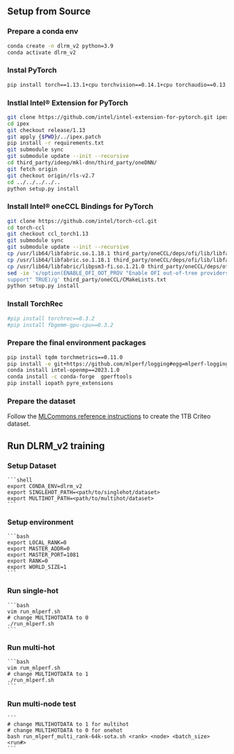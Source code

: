 ## Setup from Source ##

### Prepare a conda env ###

   ```bash
   conda create -n dlrm_v2 python=3.9
   conda activate dlrm_v2
   ```

### Instal PyTorch ###

   ```bash
   pip install torch==1.13.1+cpu torchvision==0.14.1+cpu torchaudio==0.13.1 --extra-index-url https://download.pytorch.org/whl/cpu
   ```

### Instlal Intel® Extension for PyTorch ###

   ```bash
   git clone https://github.com/intel/intel-extension-for-pytorch.git ipex
   cd ipex
   git checkout release/1.13
   git apply {$PWD}/../ipex.patch
   pip install -r requirements.txt
   git submodule sync
   git submodule update --init --recursive
   cd third_party/ideep/mkl-dnn/third_party/oneDNN/
   git fetch origin
   git checkout origin/rls-v2.7
   cd ../../../../..
   python setup.py install
   ```

### Install Intel® oneCCL Bindings for PyTorch ###
   ```bash
   git clone https://github.com/intel/torch-ccl.git
   cd torch-ccl
   git checkout ccl_torch1.13
   git submodule sync
   git submodule update --init --recursive
   cp /usr/lib64/libfabric.so.1.18.1 third_party/oneCCL/deps/ofi/lib/libfabric.so.1
   cp /usr/lib64/libfabric.so.1.18.1 third_party/oneCCL/deps/ofi/lib/libfabric.so
   cp /usr/lib64/libfabric/libpsm3-fi.so.1.21.0 third_party/oneCCL/deps/ofi/lib/prov/libpsm3-fi.so
   sed -ie 's/option(ENABLE_OFI_OOT_PROV "Enable OFI out-of-tree providers support" FALSE)/option(ENABLE_OFI_OOT_PROV "Enable OFI out-of-tree providers 
   support" TRUE)/g' third_party/oneCCL/CMakeLists.txt
   python setup.py install
   ```

### Install TorchRec ###
   ```bash
   #pip install torchrec==0.3.2
   #pip install fbgemm-gpu-cpu==0.3.2
   ```

### Prepare the final environment packages ###
   ```bash
   pip install tqdm torchmetrics==0.11.0
   pip install -e git+https://github.com/mlperf/logging#egg=mlperf-logging
   conda install intel-openmp==2023.1.0
   conda install -c conda-forge  gperftools
   pip install iopath pyre_extensions
   ```

### Prepare the dataset ###
   Follow the [MLCommons reference instructions](https://github.com/mlcommons/training/tree/00f04c57d589721aabce4618922780d29f73cf4e/recommendation_v2/torchrec_dlrm#create-the-synthetic-multi-hot-dataset) to create the 1TB Criteo dataset.

## Run DLRM_v2 training ##

### Setup Dataset ###

    ```shell
    export CONDA_ENV=dlrm_v2
    export SINGLEHOT_PATH=<path/to/singlehot/dataset>
    export MULTIHOT_PATH=<path/to/multihot/dataset>
    ```

### Setup environment ###

    ```bash
    export LOCAL_RANK=0
    export MASTER_ADDR=0
    export MASTER_PORT=1081
    export RANK=0
    export WORLD_SIZE=1
    ```

### Run single-hot ###

    ```bash
    vim run_mlperf.sh
    # change MULTIHOTDATA to 0
    ./run_mlperf.sh
    ```
    
### Run multi-hot ###

    ```bash
    vim rum_mlperf.sh
    # change MULTIHOTDATA to 1
    ./run_mlperf.sh
    ```
### Run multi-node test ###
    
    ```
    # change MULTIHOTDATA to 1 for multihot
    # change MULTIHOTDATA to 0 for onehot
    bash run_mlperf_multi_rank-64k-sota.sh <rank> <node> <batch_size> <run#>
    ```
